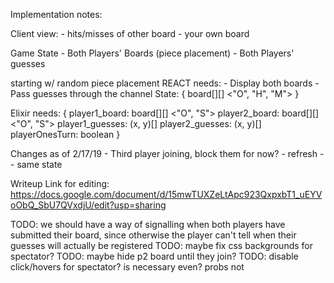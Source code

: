Implementation notes:

Client view:
    - hits/misses of other board
    - your own board

Game State
    - Both Players' Boards (piece placement)
    - Both Players' guesses


starting w/ random piece placement
REACT needs:
    - Display both boards
    - Pass guesses through the channel
    State:
{
    board[][] <"O", "H", "M">
}

Elixir needs:
    {
        player1_board: board[][] <"O", "S">
        player2_board: board[][] <"O", "S">
        player1_guesses: (x, y)[]
        player2_guesses: (x, y)[]
        playerOnesTurn: boolean
    }


Changes as of 2/17/19
    - Third player joining, block them for now?
    - refresh -- same state


Writeup Link for editing:
https://docs.google.com/document/d/15mwTUXZeLtApc923QxpxbT1_uEYVoObQ_SbU7QVxdjU/edit?usp=sharing

TODO: we should have a way of signalling when both players have submitted their board,
since otherwise the player can't tell when their guesses will actually be registered
TODO: maybe fix css backgrounds for spectator?
TODO: maybe hide p2 board until they join?
TODO: disable click/hovers for spectator? is necessary even? probs not